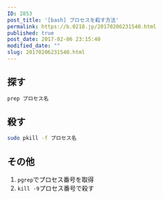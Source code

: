 ```yaml
---
ID: 2853
post_title: '[bash] プロセスを殺す方法'
permalink: https://b.0218.jp/20170206231540.html
published: true
post_date: 2017-02-06 23:15:40
modified_date: ""
slug: 20170206231540.html
---
```

<!--more-->

## 探す
```bash
prep プロセス名
```

## 殺す
```bash
sudo pkill -f プロセス名
```

## その他
1. `pgrep`でプロセス番号を取得
1. `kill -9`プロセス番号で殺す